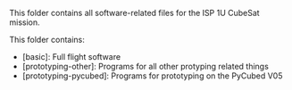 This folder contains all software-related files for the ISP 1U CubeSat mission.

This folder contains:
- [basic]: Full flight software 
- [prototyping-other]: Programs for all other protyping related things
- [prototyping-pycubed]: Programs for prototyping on the PyCubed V05
